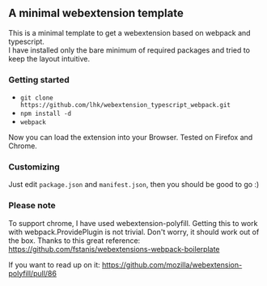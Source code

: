 ## A minimal webextension template

This is a minimal template to get a webextension based on webpack and typescript. \
I have installed only the bare minimum of required packages and tried to keep the layout intuitive.

### Getting started
 - `git clone https://github.com/lhk/webextension_typescript_webpack.git`
 - `npm install -d`
 - `webpack`
 
Now you can load the extension into your Browser. Tested on Firefox and Chrome.

### Customizing
Just edit `package.json` and `manifest.json`, then you should be good to go :)

### Please note
To support chrome, I have used webextension-polyfill. Getting this to work with webpack.ProvidePlugin is not trivial.
Don't worry, it should work out of the box. Thanks to this great reference: https://github.com/fstanis/webextensions-webpack-boilerplate

If you want to read up on it: https://github.com/mozilla/webextension-polyfill/pull/86
